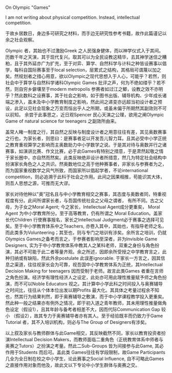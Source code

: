 On Olympic "Games"

I am not writing about physical competition. Instead, intellectual
competition.

于故乡居数日，身边多可研究之材料，而手边无研究性参考书籍，故作此篇谨记以余之社会观察。

Olympic 者，其始也不过激励Greek
之人民强身健体，而以神学仪式入于其间。历数千年之天演，其于现代复兴。取其可以为全民设教这精华，去其神学迷信之糟粕，且于其外延亦广为扩充，至于对弈、算学、自然科学与计科之种皆设赛事以倡学，每科自国际赛事至于local
selection，层累式之结构，其格局可谓蔑以加之矣。然规划者之措心用意，欲以Olympic之现代思想入于人心，可能乎？若然，则社会中于算学与自然科学诸科Olympic
Games 批评之声，何为不绝如缕乎？若不然，则自穷乡僻壤至于modern
metropolis
参赛者如过江之鲫，设教之效不亦明乎？然此数科之设赛事，其于社会之影响，如于图书出版、辅导机构、少年成长诸端之渗入，虽未及中小学教育制度之影响，然此间之递变亦远超当初设计者之预设，此足以见社会现象之万变而恒出乎人之所期，或虽未偏于所期然其副效则不可以前知。
余尝于此事思之，近日观Spencer 民心天演之公理，欲用之阐Olympic Game of
natural science for teenagers 之副效所由来。

盖常人睹一制度之行，其自然之反映与制度设计者之用意往往有差，其见奥数赛事之行也，为家长者，则思曰：是赛事者足以开发吾儿智力耳。且其必受中小学正统之教育重视算学之影响而主奥数助力中小学数学之说。于是其对待与奥数并行之诸赛事，如演讲比赛、作文比赛，必于此Games有特别之措意，于是肃然起敬之情于家长圈中，亦自然而然矣。此类反映绝非设计者所措意，然几为特定社会结构中扮演家长角色之人之共识。然奥数地位之高于他种赛事者，非家长与参赛者为之，而为国家重视数学之风气所致，而国家所以倡起学者，不论international
competition，则必追溯于此科于社会之作用。此间之因果相推，苟能识其大体，则吾人思想之源，可推而无大谬。

家长对待他种以"奥"冠名且与中小学教育相交之赛事，其态度与奥数者同，特重视程度有分。此间所谓家长者，与吾国传统社会之父母之谓者，
有所不同。古之父母，为子女之Moral Agent; 今之家长，Intellectual
Agent成分更重矣， Moral Agent 为中小学教育所分。至于高等教育，仍有所谓之
Moral Education。盖家长代Children 行使赛事报名，家长之Intellectual
Judgment必于赛事之选择可见矣。至于中小学教育体系中之Teachers,
亦卷入其中，其始也，有指导老师之名，而此类多为Volunteering；其至也，则与专门之培训有涉矣。余所言之培训，仍就Olympics
Games之备考而言之，于参赛者影响至深者，非为Invisible Game Designers,
实为于中小学教育体系中教其人之某科老师，双重之身份与角色扮演，其必不可能于此二者等量齐观。余之所述，因即余所受授之中学教育言之，此种归纳或有缺陷，然此外余postulate
此误差ignorable.
于家长一方言之，因其信息之渠道，往往视家长会为可靠，视吾国中小学教育体系为正统，其Intellectual
Decision Making for teenagers 因而受制于老师。故言此类Games
者重在言师之角色扮演。经济学有理性经济人之设定，此处亦可用此理性推量赋予师之角色扮演，而不可以Noble
Educators
视之。其计算中小学此科之时间投入与奥赛辅导之时间比，往往从个体本位出发以期Profits
最大化。其具体之考量过程余不知也，然其行为结果判然，即于奥赛辅导之敷演，而于中小学课程教学投入更重矣。然此种一般之结果亦有例外之情况，即于初入道之青年教师，其未用理性推量做角色设定（假设1），且其年龄与备考者相差不大，因而代际Communication
Gap 较小
（假设2），故其专力于奥赛辅导者亦有其人。至于经验既丰而仍致力于Game
Tutorial 者，其不入培训机构，则必与The Group of Designers有涉矣。

以上叙及家长与教师群体与此Game相交，其反映截然不同，家长以教育投资者扮演Intellectual
Decision
Makers，而教师面临二重角色（正统教育体系中师者与奥赛之Tutors）之扮演之考量。然此二Sub-Groups
皆为间接参与此Game, 其必作用于Students 而后可。盖此类
Games往往有学段限制，故Game Participants
几全为全日制在校之中小学生，论此赛事之Social Influence, 自不可略此Games
之直接作用对象而他及，故此文以下专论中小学生群体与奥赛之交。
